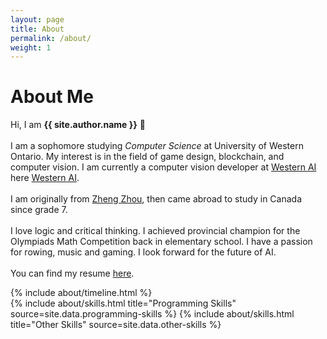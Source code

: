 ```yaml
---
layout: page
title: About
permalink: /about/
weight: 1
---
```


# **About Me**

Hi, I am **{{ site.author.name }}** :wave:<br><br>
I am a sophomore studying <i>Computer Science</i> at University of Western Ontario. My interest is in the field of game design, blockchain, and computer vision. I am currently a computer vision developer at <a href="https://github.com/WesternAI" target="_blank">Western AI</a> here <a href="https://club-spotlight.ca/western-ai/" target="_blank">Western AI</a>.
<br><br>
I am originally from <a href="https://en.wikipedia.org/wiki/Zhengzhou" target="_blank">Zheng Zhou</a>, then came abroad to study in Canada since grade 7.
<br><br>
I love logic and critical thinking. I achieved provincial champion for the Olympiads Math Competition back in elementary school. I have a passion for rowing, music and gaming. I look forward for the future of AI. 
<br><br>
You can find my resume <a href="Titan_Resume_nov22.pdf" target="_blank">here</a>.

<div class="row">
{% include about/timeline.html %}
</div>

<div class="row">
{% include about/skills.html title="Programming Skills" source=site.data.programming-skills %}
{% include about/skills.html title="Other Skills" source=site.data.other-skills %}
</div>
